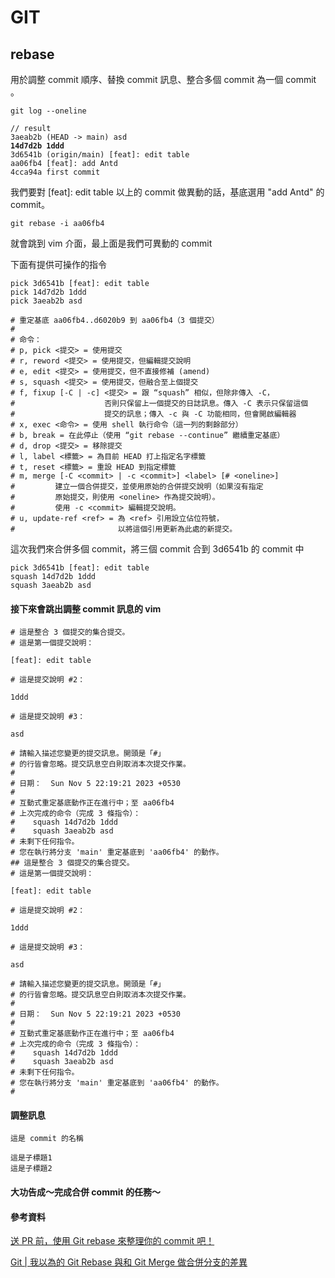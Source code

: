 # GIT

## rebase

用於調整 commit 順序、替換 commit 訊息、整合多個 commit 為一個 commit 。

<pre class="language-git"><code class="lang-git">git log --oneline 

// result
3aeab2b (HEAD -> main) asd
<strong>14d7d2b 1ddd
</strong>3d6541b (origin/main) [feat]: edit table
aa06fb4 [feat]: add Antd
4cca94a first commit
</code></pre>

我們要對 \[feat]: edit table 以上的 commit 做異動的話，基底選用 "add Antd" 的 commit。

```
git rebase -i aa06fb4 
```

就會跳到 vim 介面，最上面是我們可異動的 commit

下面有提供可操作的指令

```
pick 3d6541b [feat]: edit table
pick 14d7d2b 1ddd
pick 3aeab2b asd

# 重定基底 aa06fb4..d6020b9 到 aa06fb4（3 個提交）
#
# 命令：
# p, pick <提交> = 使用提交
# r, reword <提交> = 使用提交，但編輯提交說明
# e, edit <提交> = 使用提交，但不直接修補 (amend)
# s, squash <提交> = 使用提交，但融合至上個提交
# f, fixup [-C | -c] <提交> = 跟 “squash” 相似，但除非傳入 -C，
#                    否則只保留上一個提交的日誌訊息。傳入 -C 表示只保留這個
#                    提交的訊息；傳入 -c 與 -C 功能相同，但會開啟編輯器
# x, exec <命令> = 使用 shell 執行命令（這一列的剩餘部分）
# b, break = 在此停止（使用 “git rebase --continue” 繼續重定基底）
# d, drop <提交> = 移除提交
# l, label <標籤> = 為目前 HEAD 打上指定名字標籤
# t, reset <標籤> = 重設 HEAD 到指定標籤
# m, merge [-C <commit> | -c <commit>] <label> [# <oneline>]
#         建立一個合併提交，並使用原始的合併提交說明（如果沒有指定
#         原始提交，則使用 <oneline> 作為提交說明）。
#         使用 -c <commit> 編輯提交說明。
# u, update-ref <ref> = 為 <ref> 引用設立佔位符號，
#                       以將這個引用更新為此處的新提交。
```

這次我們來合併多個 commit，將三個 commit 合到 3d6541b 的 commit 中

```
pick 3d6541b [feat]: edit table
squash 14d7d2b 1ddd
squash 3aeab2b asd
```

#### 接下來會跳出調整 commit 訊息的 vim

```
# 這是整合 3 個提交的集合提交。
# 這是第一個提交說明：

[feat]: edit table

# 這是提交說明 #2：

1ddd

# 這是提交說明 #3：

asd

# 請輸入描述您變更的提交訊息。開頭是「#」
# 的行皆會忽略。提交訊息空白則取消本次提交作業。
#
# 日期：  Sun Nov 5 22:19:21 2023 +0530
#
# 互動式重定基底動作正在進行中；至 aa06fb4
# 上次完成的命令（完成 3 條指令）：
#    squash 14d7d2b 1ddd
#    squash 3aeab2b asd
# 未剩下任何指令。
# 您在執行將分支 'main' 重定基底到 'aa06fb4' 的動作。
## 這是整合 3 個提交的集合提交。
# 這是第一個提交說明：

[feat]: edit table

# 這是提交說明 #2：

1ddd

# 這是提交說明 #3：

asd

# 請輸入描述您變更的提交訊息。開頭是「#」
# 的行皆會忽略。提交訊息空白則取消本次提交作業。
#
# 日期：  Sun Nov 5 22:19:21 2023 +0530
#
# 互動式重定基底動作正在進行中；至 aa06fb4
# 上次完成的命令（完成 3 條指令）：
#    squash 14d7d2b 1ddd
#    squash 3aeab2b asd
# 未剩下任何指令。
# 您在執行將分支 'main' 重定基底到 'aa06fb4' 的動作。
#
```

#### 調整訊息

```
這是 commit 的名稱

這是子標題1
這是子標題2
```

#### 大功告成～完成合併 commit 的任務～

#### 參考資料

[送 PR 前，使用 Git rebase 來整理你的 commit 吧！](https://medium.com/starbugs/use-git-interactive-rebase-to-organize-commits-85e692b46dd)

[Git | 我以為的 Git Rebase 與和 Git Merge 做合併分支的差異](https://medium.com/starbugs/git-%E6%88%91%E4%BB%A5%E7%82%BA%E7%9A%84-git-rebase-%E8%88%87%E5%92%8C-git-merge-%E5%81%9A%E5%90%88%E4%BD%B5%E5%88%86%E6%94%AF%E7%9A%84%E5%B7%AE%E7%95%B0-cacd3f45294d)
